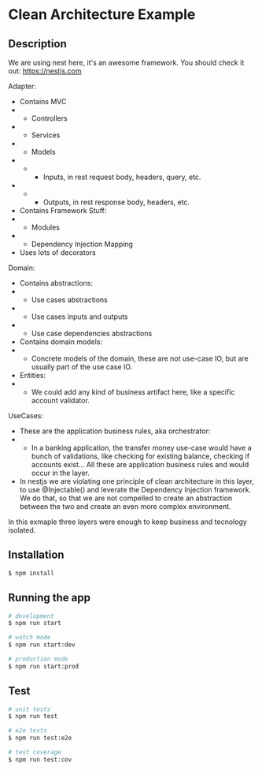 # Clean Architecture Example
## Description

We are using nest here, it's an awesome framework. You should check it out: https://nestjs.com

Adapter:
- Contains MVC
- - Controllers
- - Services
- - Models
- - - Inputs, in rest request body, headers, query, etc.
- - - Outputs, in rest response body, headers, etc.
- Contains Framework Stuff:
- - Modules
- - Dependency Injection Mapping
- Uses lots of decorators

Domain:
- Contains abstractions:
- - Use cases abstractions
- - Use cases inputs and outputs
- - Use case dependencies abstractions
- Contains domain models:
- - Concrete models of the domain, these are not use-case IO, but are usually part of the use case IO.
- Entities:
- - We could add any kind of business artifact here, like a specific account validator.

UseCases:
- These are the application business rules, aka orchestrator:
- - In a banking application, the transfer money use-case would have a bunch of validations, like checking for existing balance, checking if accounts exist... All these are application business rules and would occur in the layer.
- In nestjs we are violating one principle of clean architecture in this layer, to use @Injectable() and leverate the Dependency Injection framework. We do that, so that we are not compelled to create an abstraction between the two and create an even more complex environment.


In this exmaple three layers were enough to keep business and tecnology isolated.

## Installation

```bash
$ npm install
```

## Running the app

```bash
# development
$ npm run start

# watch mode
$ npm run start:dev

# production mode
$ npm run start:prod
```

## Test

```bash
# unit tests
$ npm run test

# e2e tests
$ npm run test:e2e

# test coverage
$ npm run test:cov
```

